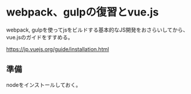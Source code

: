 webpack、gulpの復習とvue.js
===============================

webpack, gulpを使ってjsをビルドする基本的なJS開発をおさらいしてから、vue.jsのガイドをすすめる。

<https://jp.vuejs.org/guide/installation.html>

準備
-----

nodeをインストールしておく。

